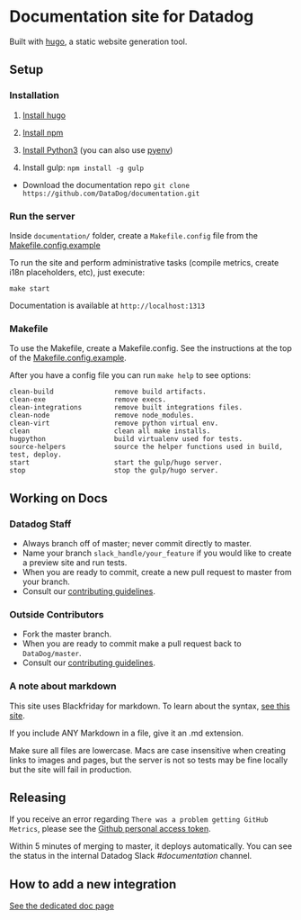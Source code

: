 # Documentation site for Datadog

Built with [hugo][1], a static website generation tool.

## Setup
### Installation

1. [Install hugo][2] 

2. [Install npm][3]

3. [Install Python3][4] (you can also use [pyenv][5])

4. Install gulp: ```npm install -g gulp```

* Download the documentation repo ```git clone https://github.com/DataDog/documentation.git```

### Run the server

Inside `documentation/` folder, create a `Makefile.config` file from the [Makefile.config.example][6]

To run the site and perform administrative tasks (compile metrics, create i18n placeholders, etc), just execute:

`make start`

Documentation is available at `http://localhost:1313`

### Makefile

To use the Makefile, create a Makefile.config. See the instructions at the top of the [Makefile.config.example][6].

After you have a config file you can run `make help` to see options:

```
clean-build               remove build artifacts.
clean-exe                 remove execs.
clean-integrations        remove built integrations files.
clean-node                remove node_modules.
clean-virt                remove python virtual env.
clean                     clean all make installs.
hugpython                 build virtualenv used for tests.
source-helpers            source the helper functions used in build, test, deploy.
start                     start the gulp/hugo server.
stop                      stop the gulp/hugo server.
```

## Working on Docs

### Datadog Staff

* Always branch off of master; never commit directly to master.
* Name your branch `slack_handle/your_feature` if you would like to create a preview site and run tests.
* When you are ready to commit, create a new pull request to master from your branch.
* Consult our [contributing guidelines][8].

### Outside Contributors

* Fork the master branch.
* When you are ready to commit make a pull request back to `DataDog/master`.
* Consult our [contributing guidelines][8].

### A note about markdown

This site uses Blackfriday for markdown. To learn about the syntax, [see this site][9].

If you include ANY Markdown in a file, give it an .md extension.

Make sure all files are lowercase. Macs are case insensitive when creating links to images and pages, but the server is not so tests may be fine locally but the site will fail in production.

## Releasing

If you receive an error regarding `There was a problem getting GitHub Metrics`, please see the [Github personal access token][10].

Within 5 minutes of merging to master, it deploys automatically. You can see the status in the internal Datadog Slack *#documentation* channel.

## How to add a new integration

[See the dedicated doc page][11]

[1]: https://gohugo.io/
[2]: https://gohugo.io/overview/installing/
[3]: https://nodejs.org/en/download/package-manager/
[4]: https://www.python.org/downloads/
[5]: https://github.com/pyenv/pyenv
[6]: https://github.com/DataDog/documentation/blob/master/Makefile.config.example
[7]: https://github.com/DataDog/documentation/wiki/Github-personal-token
[8]: https://github.com/DataDog/documentation/blob/master/CONTRIBUTING.md
[9]: https://github.com/russross/blackfriday
[10]: https://github.com/DataDog/documentation/wiki/Github-personal-token
[11]: https://docs.datadoghq.com/developers/integrations
